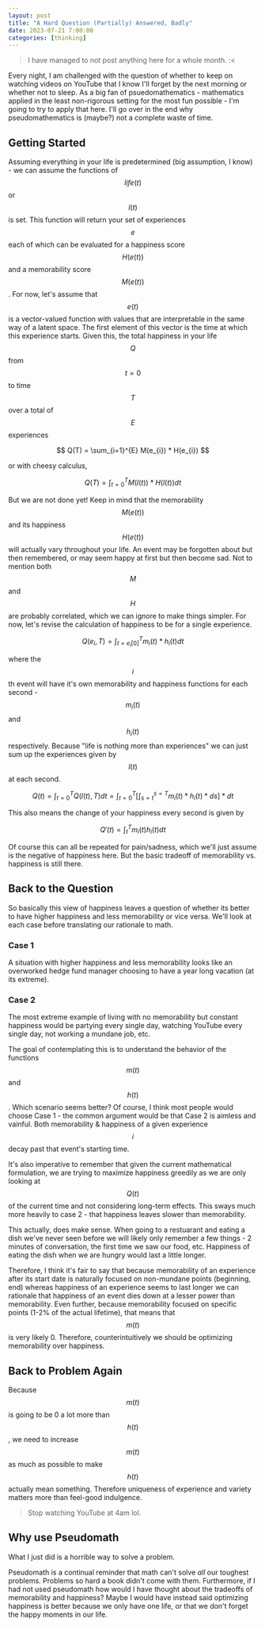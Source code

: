 ```yaml
---
layout: post
title: "A Hard Question (Partially) Answered, Badly"
date: 2023-07-21 7:00:00
categories: [thinking]
---
```


<script type="text/javascript"
  src="https://cdnjs.cloudflare.com/ajax/libs/mathjax/2.7.0/MathJax.js?config=TeX-AMS_CHTML">
</script>
<script type="text/x-mathjax-config">
  MathJax.Hub.Config({
    tex2jax: {
      inlineMath: [['$','$'], ['\\(','\\)']],
      processEscapes: true},
      jax: ["input/TeX","input/MathML","input/AsciiMath","output/CommonHTML"],
      extensions: ["tex2jax.js","mml2jax.js","asciimath2jax.js","MathMenu.js","MathZoom.js","AssistiveMML.js", "[Contrib]/a11y/accessibility-menu.js"],
      TeX: {
      extensions: ["AMSmath.js","AMSsymbols.js","noErrors.js","noUndefined.js"],
      equationNumbers: {
      autoNumber: "AMS"
      }
    }
  });
</script>

> I have managed to not post anything here for a whole month. :<

Every night, I am challenged with the question of whether to keep on watching videos on YouTube that I know I'll forget by the next morning or whether not to sleep. As a big fan of psuedomathematics - mathematics applied in the least non-rigorous setting for the most fun possible - I'm going to try to apply that here. I'll go over in the end why pseudomathematics is (maybe?) not a complete waste of time.

## Getting Started

Assuming everything in your life is predetermined (big assumption, I know) - we can assume the functions of $$ life(t) $$ or $$ l(t) $$ is set. This function will return your set of experiences $$ e $$ each of which can be evaluated for a happiness score $$ H(e(t)) $$ and a memorability score $$ M(e(t)) $$. For now, let's assume that $$ e(t) $$ is a vector-valued function with values that are interpretable in the same way of a latent space. The first element of this vector is the time at which this experience starts. Given this, the total happiness in your life $$ Q $$ from $$ t=0 $$ to time $$ T $$ over a total of $$ E $$ experiences

$$
Q(T) = \sum_{i=1}^{E} M(e_{i}) * H(e_{i})
$$

or with cheesy calculus,

$$
Q(T) = \int_{t=0}^{T} M(l(t)) * H(l(t)) dt
$$

But we are not done yet! Keep in mind that the memorability $$ M(e(t)) $$ and its happiness $$ H(e(t)) $$ will actually vary throughout your life. An event may be forgotten about but then remembered, or may seem happy at first but then become sad. Not to mention both $$ M $$ and $$ H $$ are probably correlated, which we can ignore to make things simpler. For now, let's revise the calculation of happiness to be for a single experience.

$$
Q(e_{i}, T) = \int_{t=e_{i}[0]}^{T} m_{i}(t) * h_{i}(t) dt
$$

where the $$i$$th event will have it's own memorability and happiness functions for each second - $$m_{i}(t)$$ and $$h_{i}(t)$$ respectively. Because "life is nothing more than experiences" we can just sum up the experiences given by $$ l(t) $$ at each second.

$$
Q(t) = \int_{t=0}^{T} Q(l(t), T)dt = \int_{t=0}^{T} [\int_{s=t}^{s=T} m_{i}(t) * h_{i}(t) * ds] * dt
$$

This also means the change of your happiness every second is given by

$$
    Q'(t)= \int_{t}^{T} m_{i}(t) h_{i}(t) dt
$$

Of course this can all be repeated for pain/sadness, which we'll just assume is the negative of happiness here. But the basic tradeoff of memorability vs. happiness is still there.

## Back to the Question

So basically this view of happiness leaves a question of whether its better to have higher happiness and less memorability or vice versa. We'll look at each case before translating our rationale to math.

### Case 1

A situation with higher happiness and less memorability looks like an overworked hedge fund manager choosing to have a year long vacation (at its extreme).

### Case 2

The most extreme example of living with no memorability but constant happiness would be partying every single day, watching YouTube every single day, not working a mundane job, etc.

The goal of contemplating this is to understand the behavior of the functions $$m(t) $$ and $$h(t)$$. Which scenario seems better? Of course, I think most people would choose Case 1 - the common argument would be that Case 2 is aimless and vainful. Both memorability & happiness of a given experience $$ i $$ decay past that event's starting time.

It's also imperative to remember that given the current mathematical formulation, we are trying to maximize happiness greedily as we are only looking at $$ Q(t) $$ of the current time and not considering long-term effects. This sways much more heavily to case 2 - that happiness leaves slower than memorability.

This actually, does make sense. When going to a restuarant and eating a dish we've never seen before we will likely only remember a few things - 2 minutes of conversation, the first time we saw our food, etc. Happiness of eating the dish when we are hungry would last a little longer.

Therefore, I think it's fair to say that because memorability of an experience after its start date is naturally focused on non-mundane points (beginning, end) whereas happiness of an experience seems to last longer we can rationale that happiness of an event dies down at a lesser power than memorability. Even further, because memorability focused on specific points (1-2% of the actual lifetime), that means that $$ m(t) $$ is very likely 0. Therefore, counterintuitively we should be optimizing memorability over happiness.

## Back to Problem Again

Because $$ m(t) $$ is going to be 0 a lot more than $$ h(t) $$, we need to increase $$ m(t) $$ as much as possible to make $$ h(t) $$ actually mean something. Therefore uniqueness of experience and variety matters more than feel-good indulgence.

> Stop watching YouTube at 4am lol.

## Why use Pseudomath

What I just did is a horrible way to solve a problem.

Pseudomath is a continual reminder that math can't solve _all_ our toughest problems. Problems so hard a book didn't come with them. Furthermore, if I had not used pseudomath how would I have thought about the tradeoffs of memorability and happiness? Maybe I would have instead said optimizing happiness is better because we only have one life, or that we don't forget the happy moments in our life.
